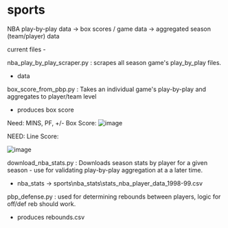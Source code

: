 # sports

NBA play-by-play data -> box scores / game data -> aggregated season (team/player) data



current files -

nba_play_by_play_scraper.py : scrapes all season game's play_by_play files.
  - data



box_score_from_pbp.py : Takes an individual game's play-by-play and aggregates to player/team level
- produces box score


Need: MINS, PF, +/- 
Box Score:
![image](https://github.com/kylecallison/sports/assets/100173107/897ead92-afa0-4176-8d16-9d2cb2cd5188)


NEED:
Line Score:

![image](https://github.com/kylecallison/sports/assets/100173107/1c5cd9c7-a8a2-47ee-a943-dc896c2f9312)



download_nba_stats.py : Downloads season stats by player for a given season - use for validating play-by-play aggregation at a a later time.
  - nba_stats -> sports\nba_stats\stats_nba_player_data_1998-99.csv



pbp_defense.py : used for determining rebounds between players, logic for off/def reb should work.
  - produces rebounds.csv



